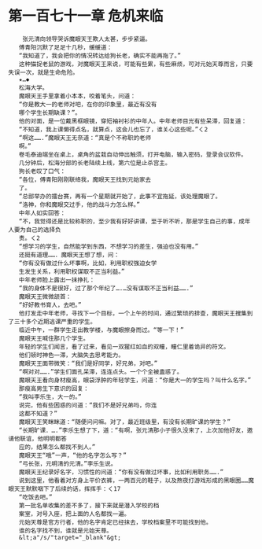 # 第一百七十一章 危机来临
        张元清向领导哭诉魔眼天王欺人太甚，步步紧逼。
       傅青阳沉默了足足十几秒，缓缓道：
       “我知道了，我会把你的情况转达给狗长老，确实不能再拖了。”
       这种猫捉老鼠的游戏，对魔眼天王来说，可能有些累，有些麻烦，可对元始天尊而言，只要失误一次，就是生命危险。
       ★…◆
       松海大学。
       魔眼天王手里拿着小本本，咬着笔头，问道：
       “你是教大一的老师对吧，在你的印象里，最近有没有
       哪个学生长期缺课？”。
       他的对面，是一位戴黑框眼镜，穿短袖衬衫的中年人。中年老师目光有些呆滞，回复道：
       “不知道，我上课懒得点名，就算点，这会儿也忘了，谁关心这些呢。”く2
       “啊这…….”魔眼天王无奈道：“真是个不称职的老师
       啊。”
       卷毛泰迪端坐在桌上，桌角的盆栽自动伸出触须，打开电脑，输入密码，登录会议软件。
       几分钟后，松海分部的长老陆续上线，第六位是止杀宫主。
       狗长老叹了口气：
       “各位，傅青阳刚刚联络我，魔眼天王找到元始家去
       了。
       “总部举办的擂台赛，再有一个星期就开始了，此事不宜拖延，该处理魔眼了。
       “洛神，你和魔眼交过手，他的战斗力怎么样。”
       中年人如实回答：
       “不，我觉得还是比较称职的，至少我有好好讲课，至于听不听，那是学生自己的事，成年人要为自己的选择负
       责。く2
       “想学习的学生，自然能学到东西，不想学习的差生，强迫也没有用。”
       还挺有道理……．魔眼天王想了想，问：
       “你有没有做过什么坏事啊，比如，利用职权强迫女学
       生发生关系，利用职权谋取不正当利益。”
       中年老师脸上露出一抹挣扎：
       “我的身体不是很好，过了那个年纪了….…没有谋取不正当利益…….”
       魔眼天王微微颔首：
       “好好教书育人，去吧。”
       他打发走中年老师，寻找下一个目标，一个上午的时间，通过繁琐的排查，魔眼天王搜集到了三十多个近期逃课严重的学生。
       临近中午，一群学生走出教学楼，与魔眼擦身而过。“等一下！”
       魔眼天王喊住那几个学生。
       年轻的学生们闻言，看了过来，看见一双猩红如血的双瞳，瞳仁里着诡异的符文。
       他们顿时神色一滞，大脑失去思考能力。
       魔眼天王面带微笑：“我们是好同学，好兄弟，对吧。”
       “啊对对…….”学生们面孔呆滞，连连点头。一个个全被蛊惑了。
       魔眼天王看向身材瘦高，眼袋浮肿的年轻学生，问道：“你是大一的学生吗？叫什么名字。”
       那瘦高男生下意识的回复：
       “我叫李乐生，大一的。”
       说完，他有些困惑的问道：“我们不是好兄弟吗，你连
       这都不知道？”
       魔眼天王笑眯眯道：“随便问问嘛。对了，最近班级里，有没有长期旷课的学生？”
       “长期旷课．….”李乐生想了下，道：“有啊，张元清那小子很久没来了，上次加他好友，邀请他联谊，他明明都答
       应的，结果怎么都找不到人。”
       魔眼天王“哦”一声，“他的名字怎么写？”
       “弓长张，元明清的元清。”李乐生说。
       魔眼天王纪录好名字，习惯性的问道：“你有没有做过坏事，比如利用职务…….”
       说到这里，他看着对方身上平价衣裤，一两百元的鞋子，以及熬夜打游戏形成的黑眼圈……魔眼天王默默咽下了后续的话，挥挥手：く17
       “吃饭去吧。”
       第一批名单收集的差不多了，接下来就是潜入学校的档
       案室，对号入座，把上面的人名都找一遍。
       元始天尊是官方行者，他的名字肯定已经抹去，学校档案里不可能找到他。
       谁的名字找不到，谁就是元始天尊。
       &lt;a"/s/"target="_blank"&gt;